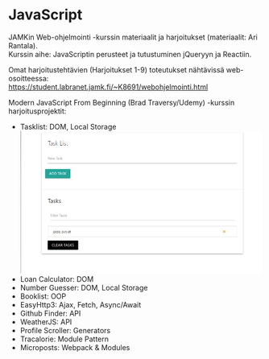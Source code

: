 # JavaScript

JAMKin Web-ohjelmointi -kurssin materiaalit ja harjoitukset (materiaalit: Ari Rantala).  
Kurssin aihe: JavaScriptin perusteet ja tutustuminen jQueryyn ja Reactiin.  
  
Omat harjoitustehtävien (Harjoitukset 1-9) toteutukset nähtävissä web-osoitteessa:  
https://student.labranet.jamk.fi/~K8691/webohjelmointi.html  
  
Modern JavaScript From Beginning (Brad Traversy/Udemy) -kurssin harjoitusprojektit:  
- Tasklist: DOM, Local Storage  
![Tasklist](/tasklist/tasklist.png)
- Loan Calculator: DOM  
- Number Guesser: DOM, Local Storage  
- Booklist: OOP  
- EasyHttp3: Ajax, Fetch, Async/Await  
- Github Finder: API  
- WeatherJS: API  
- Profile Scroller: Generators  
- Tracalorie: Module Pattern  
- Microposts: Webpack & Modules  
